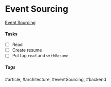 # Event Sourcing
[Event Sourcing](https://arkwright.github.io/event-sourcing.html)

#### Tasks
- [ ] Read
- [ ] Create resume
- [ ] Put tag `read` and `withResume`

##### Tags
#article, #architecture, #eventSourcing, #backend
